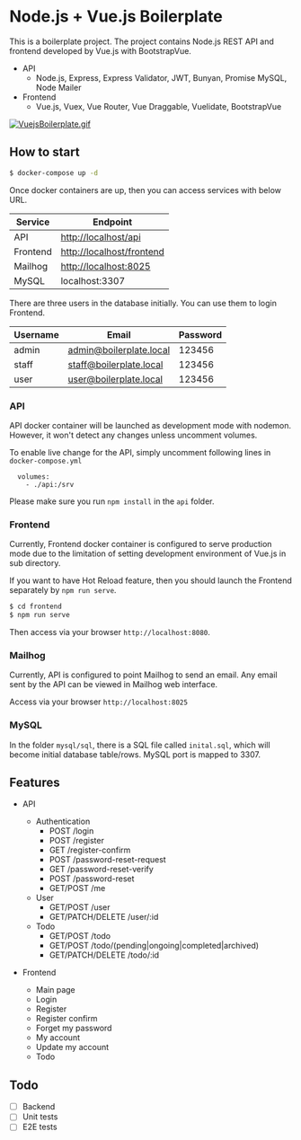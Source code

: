 # Node.js + Vue.js Boilerplate

This is a boilerplate project. The project contains Node.js REST API and frontend developed by Vue.js with BootstrapVue.

* API
  * Node.js, Express, Express Validator, JWT, Bunyan, Promise MySQL, Node Mailer
* Frontend
  * Vue.js, Vuex, Vue Router, Vue Draggable, Vuelidate, BootstrapVue

[![VuejsBoilerplate.gif](https://s5.gifyu.com/images/VuejsBoilerplate.gif)](https://gifyu.com/image/vLfJ)

## How to start

```bash
$ docker-compose up -d
```

Once docker containers are up, then you can access services with below URL.

| Service        | Endpoint |
| ------------- |-------------|
| API           | [http://localhost/api](http://localhost/api)      |
| Frontend      | [http://localhost/frontend](http://localhost/frontend) |
| Mailhog       | [http://localhost:8025](http://localhost:8025) |
| MySQL         | localhost:3307 |


There are three users in the database initially. You can use them to login Frontend.

| Username      | Email          | Password   |
| ------------- | -------------- | ---------  |
| admin         | admin@boilerplate.local | 123456 |
| staff         | staff@boilerplate.local | 123456 |
| user          | user@boilerplate.local  | 123456 |

### API

API docker container will be launched as development mode with nodemon. However, it won't detect any changes unless uncomment volumes.

To enable live change for the API, simply uncomment following lines in `docker-compose.yml`

```
  volumes:
    - ./api:/srv
```

Please make sure you run `npm install` in the `api` folder.

### Frontend

Currently, Frontend docker container is configured to serve production mode due to the limitation of setting development environment of Vue.js in sub directory.

If you want to have Hot Reload feature, then you should launch the Frontend separately by `npm run serve`.

```bash
$ cd frontend
$ npm run serve
```

Then access via your browser `http://localhost:8080`.

### Mailhog

Currently, API is configured to point Mailhog to send an email. Any email sent by the API can be viewed in Mailhog web interface.

Access via your browser `http://localhost:8025`

### MySQL

In the folder `mysql/sql`, there is a SQL file called `inital.sql`, which will become initial database table/rows.
MySQL port is mapped to 3307.

## Features

* API
  * Authentication
    * POST /login
    * POST /register
    * GET /register-confirm
    * POST /password-reset-request
    * GET /password-reset-verify
    * POST /password-reset
    * GET/POST /me
  * User
    * GET/POST /user
    * GET/PATCH/DELETE /user/:id
  * Todo
    * GET/POST /todo
    * GET/POST /todo/(pending|ongoing|completed|archived)
    * GET/PATCH/DELETE /todo/:id

* Frontend
  * Main page
  * Login
  * Register
  * Register confirm
  * Forget my password
  * My account
  * Update my account
  * Todo

## Todo

* [ ] Backend
* [ ] Unit tests
* [ ] E2E tests
